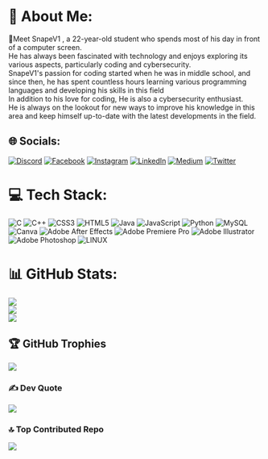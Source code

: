 # 💫 About Me:
🔭Meet SnapeV1 , a 22-year-old student who spends most of his day in front of a computer screen. <br>He has always been fascinated with technology and enjoys exploring its various aspects, particularly coding and cybersecurity. <br>SnapeV1's passion for coding started when he was in middle school, and since then, he has spent countless hours learning various programming languages and developing his skills in this field<br>In addition to his love for coding, He is also a cybersecurity enthusiast. <br>He is always on the lookout for new ways to improve his knowledge in this area and keep himself up-to-date with the latest developments in the field.


## 🌐 Socials:
[![Discord](https://img.shields.io/badge/Discord-%237289DA.svg?logo=discord&logoColor=white)](https://discord.gg/SnapeV1#7206) [![Facebook](https://img.shields.io/badge/Facebook-%231877F2.svg?logo=Facebook&logoColor=white)](https://facebook.com/AmineHammeda) [![Instagram](https://img.shields.io/badge/Instagram-%23E4405F.svg?logo=Instagram&logoColor=white)](https://instagram.com/Amine_Hammeda) [![LinkedIn](https://img.shields.io/badge/LinkedIn-%230077B5.svg?logo=linkedin&logoColor=white)](https://www.linkedin.com/in/amine-ibenhamada-4a5bba15a/) 
[![Medium](https://img.shields.io/badge/Medium-12100E?logo=medium&logoColor=white)](https://medium.com/@@hamada_amine) [![Twitter](https://img.shields.io/badge/Twitter-%231DA1F2.svg?logo=Twitter&logoColor=white)](https://twitter.com/Amine_Hammeda) 

# 💻 Tech Stack:
![C](https://img.shields.io/badge/c-%2300599C.svg?style=plastic&logo=c&logoColor=white) ![C++](https://img.shields.io/badge/c++-%2300599C.svg?style=plastic&logo=c%2B%2B&logoColor=white) ![CSS3](https://img.shields.io/badge/css3-%231572B6.svg?style=plastic&logo=css3&logoColor=white) ![HTML5](https://img.shields.io/badge/html5-%23E34F26.svg?style=plastic&logo=html5&logoColor=white) ![Java](https://img.shields.io/badge/java-%23ED8B00.svg?style=plastic&logo=java&logoColor=white) ![JavaScript](https://img.shields.io/badge/javascript-%23323330.svg?style=plastic&logo=javascript&logoColor=%23F7DF1E) ![Python](https://img.shields.io/badge/python-3670A0?style=plastic&logo=python&logoColor=ffdd54) ![MySQL](https://img.shields.io/badge/mysql-%2300f.svg?style=plastic&logo=mysql&logoColor=white) ![Canva](https://img.shields.io/badge/Canva-%2300C4CC.svg?style=plastic&logo=Canva&logoColor=white) ![Adobe After Effects](https://img.shields.io/badge/Adobe%20After%20Effects-9999FF.svg?style=plastic&logo=Adobe%20After%20Effects&logoColor=white) ![Adobe Premiere Pro](https://img.shields.io/badge/Adobe%20Premiere%20Pro-9999FF.svg?style=plastic&logo=Adobe%20Premiere%20Pro&logoColor=white) ![Adobe Illustrator](https://img.shields.io/badge/adobeillustrator-%23FF9A00.svg?style=plastic&logo=adobeillustrator&logoColor=white) ![Adobe Photoshop](https://img.shields.io/badge/adobephotoshop-%2331A8FF.svg?style=plastic&logo=adobephotoshop&logoColor=white) ![LINUX](https://img.shields.io/badge/Linux-FCC624?style=plastic&logo=linux&logoColor=black)
# 📊 GitHub Stats:
![](https://github-readme-stats.vercel.app/api?username=SnapeV1&theme=dark&hide_border=false&include_all_commits=false&count_private=false)<br/>
![](https://github-readme-streak-stats.herokuapp.com/?user=SnapeV1&theme=dark&hide_border=false)<br/>
![](https://github-readme-stats.vercel.app/api/top-langs/?username=SnapeV1&theme=dark&hide_border=false&include_all_commits=false&count_private=false&layout=compact)

## 🏆 GitHub Trophies
![](https://github-profile-trophy.vercel.app/?username=SnapeV1&theme=radical&no-frame=false&no-bg=true&margin-w=4)

### ✍️ Dev Quote
![](https://quotes-github-readme.vercel.app/api?type=vetical&theme=dark)

### 🔝 Top Contributed Repo
![](https://github-contributor-stats.vercel.app/api?username=SnapeV1&limit=5&theme=onedark&combine_all_yearly_contributions=true)

<!-- Proudly created with GPRM ( https://gprm.itsvg.in ) -->

